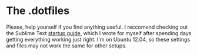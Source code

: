 # The .dotfiles

Please, help yourself if you find anything useful. I reccomend checking out the Sublime Text [startup guide](https://github.com/edubkendo/.dotfiles/blob/master/sublime-text-2/Packages/User/setup.md), which I wrote for myself after spending days getting everything working just right. I'm on Ubuntu 12.04, so these settings and files may not work the same for other setups.